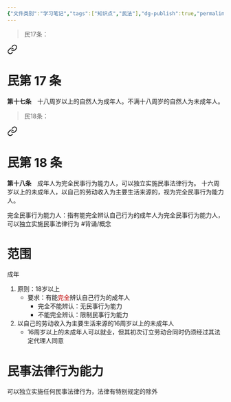 ```yaml
---
{"文件类别":"学习笔记","tags":["知识点","民法"],"dg-publish":true,"permalink":"/学习笔记studyup/知识点cheese/完全民事行为能力人/","dgPassFrontmatter":true,"created":"2024-10-27T00:34:33.705+08:00","updated":"2024-10-27T10:54:00.847+08:00"}
---
```



> 民17条：
<div class="transclusion internal-embed is-loaded"><a class="markdown-embed-link" href="////#t17" aria-label="Open link"><svg xmlns="http://www.w3.org/2000/svg" width="24" height="24" viewBox="0 0 24 24" fill="none" stroke="currentColor" stroke-width="2" stroke-linecap="round" stroke-linejoin="round" class="svg-icon lucide-link"><path d="M10 13a5 5 0 0 0 7.54.54l3-3a5 5 0 0 0-7.07-7.07l-1.72 1.71"></path><path d="M14 11a5 5 0 0 0-7.54-.54l-3 3a5 5 0 0 0 7.07 7.07l1.71-1.71"></path></svg></a><div class="markdown-embed">

<div class="markdown-embed-title">

# 民第 17 条

</div>


**第十七条**　十八周岁以上的自然人为成年人。不满十八周岁的自然人为未成年人。 

</div></div>


> 民18条：
<div class="transclusion internal-embed is-loaded"><a class="markdown-embed-link" href="////#t18" aria-label="Open link"><svg xmlns="http://www.w3.org/2000/svg" width="24" height="24" viewBox="0 0 24 24" fill="none" stroke="currentColor" stroke-width="2" stroke-linecap="round" stroke-linejoin="round" class="svg-icon lucide-link"><path d="M10 13a5 5 0 0 0 7.54.54l3-3a5 5 0 0 0-7.07-7.07l-1.72 1.71"></path><path d="M14 11a5 5 0 0 0-7.54-.54l-3 3a5 5 0 0 0 7.07 7.07l1.71-1.71"></path></svg></a><div class="markdown-embed">

<div class="markdown-embed-title">

# 民第 18 条

</div>


**第十八条**　成年人为完全民事行为能力人，可以独立实施民事法律行为。
十六周岁以上的未成年人，以自己的劳动收入为主要生活来源的，视为完全民事行为能力人。 

</div></div>


完全民事行为能力人：指有能完全辨认自己行为的成年人为完全民事行为能力人，可以独立实施民事法律行为 #背诵/概念
# 范围
成年
1. 原则：18岁以上
	- 要求：有能<font color="#c00000">完全</font>辨认自己行为的成年人
		- 完全不能辨认：无民事行为能力
		- 不能完全辨认：限制民事行为能力
2. 以自己的劳动收入为主要生活来源的16周岁以上的未成年人
	- 16周岁以上的未成年人可以就业，但其初次订立劳动合同时仍须经过其法定代理人同意
# 民事法律行为能力
可以独立实施任何民事法律行为，法律有特别规定的除外